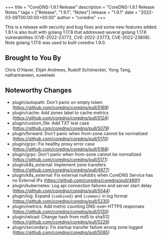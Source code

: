 +++
title = "CoreDNS-1.9.1 Release"
description = "CoreDNS-1.9.1 Release Notes."
tags = ["Release", "1.9.1", "Notes"]
release = "1.9.1"
date = "2022-03-09T00:00:00+00:00"
author = "coredns"
+++

This is a release with security and bug fixes and some new features added. 1.9.1 is also built
with golang 1.17.8 that addressed several golang 1.17.6 vulnerabilities (CVE-2022-23772,
CVE-2022-23773, CVE-2022-23806).
Note golang 1.17.6 was used to built coredns 1.9.0.

## Brought to You By

Chris O'Haver,
Elijah Andrews,
Rudolf Schönecker,
Yong Tang,
nathannaveen,
xuweiwei

## Noteworthy Changes

* plugin/autopath: Don't panic on empty token (https://github.com/coredns/coredns/pull/5169)
* plugin/cache: Add zones label to cache metrics (https://github.com/coredns/coredns/pull/5124)
* plugin/custom_file: Add TXT test case (https://github.com/coredns/coredns/pull/5079)
* plugin/forward: Don't panic when from-zone cannot be normalized (https://github.com/coredns/coredns/pull/5170)
* plugin/grpc: Fix healthy proxy error case (https://github.com/coredns/coredns/pull/5168)
* plugin/grpc: Don't panic when from-zone cannot be normalized (https://github.com/coredns/coredns/pull/5171)
* plugin/k8s_external: Implement zone transfers (https://github.com/coredns/coredns/pull/4977)
* plugin/k8s_external: Fix external nsAddrs when CoreDNS Service has no External IPs (https://github.com/coredns/coredns/pull/4891)
* plugin/kubernetes: Log api connection failures and server start delay (https://github.com/coredns/coredns/pull/5044)
* plugin/log: Expand `{combined}` and `{common}` in log format (https://github.com/coredns/coredns/pull/5230)
* plugin/metrics: Add metric counting DNS-over-HTTPS responses (https://github.com/coredns/coredns/pull/5130)
* plugin/reload: Change hash from md5 to sha512 (https://github.com/coredns/coredns/pull/5226)
* plugin/secondary: Fix startup transfer failure wrong zone logged (https://github.com/coredns/coredns/pull/5085)

